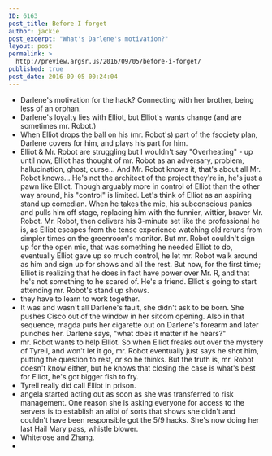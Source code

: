 ```yaml
---
ID: 6163
post_title: Before I forget
author: jackie
post_excerpt: "What's Darlene's motivation?"
layout: post
permalink: >
  http://preview.argsr.us/2016/09/05/before-i-forget/
published: true
post_date: 2016-09-05 00:24:04
---
```

<ul>
 	<li>Darlene's motivation for the hack? Connecting with her brother, being less of an orphan.</li>
 	<li>Darlene's loyalty lies with Elliot, but Elliot's wants change (and are sometimes mr. Robot.)</li>
 	<li>When Elliot drops the ball on his (mr. Robot's) part of the fsociety plan, Darlene covers for him, and plays his part for him.</li>
 	<li>Elliot &amp; Mr. Robot are struggling but I wouldn't say "Overheating" - up until now, Elliot has thought of mr. Robot as an adversary, problem, hallucination, ghost, curse... And Mr. Robot knows it, that's about all Mr. Robot knows... He's not the architect of the project they're in, he's just a pawn like Elliot. Though arguably more in control of Elliot than the other way around, his "control" is limited. Let's think of Elliot as an aspiring stand up comedian. When he takes the mic, his subconscious panics and pulls him off stage, replacing him with the funnier, wittier, braver Mr. Robot. Mr. Robot, then delivers his 3-minute set like the professional he is, as Elliot escapes from the tense experience watching old reruns from simpler times on the greenroom's monitor. But mr. Robot couldn't sign up for the open mic, that was something he needed Elliot to do, eventually Elliot gave up so much control, he let mr. Robot walk around as him and sign up for shows and all the rest. But now, for the first time; Elliot is realizing that he does in fact have power over Mr. R, and that he's not something to he scared of. He's a friend. Elliot's going to start attending mr. Robot's stand up shows.</li>
 	<li>they have to learn to work together.</li>
 	<li>It was and wasn't all Darlene's fault, she didn't ask to be born. She pushes Cisco out of the window in her sitcom opening. Also in that sequence, magda puts her cigarette out on Darlene's forearm and later punches her. Darlene says, "what does it matter if he hears?"</li>
 	<li>mr. Robot wants to help Elliot. So when Elliot freaks out over the mystery of Tyrell, and won't let it go, mr. Robot eventually just says he shot him, putting the question to rest, or so he thinks. But the truth is, mr. Robot doesn't know either, but he knows that closing the case is what's best for Elliot, he's got bigger fish to fry.</li>
 	<li>Tyrell really did call Elliot in prison.</li>
 	<li>angela started acting out as soon as she was transferred to risk management. One reason she is asking everyone for access to the servers is to establish an alibi of sorts that shows she didn't and couldn't have been responsible got the 5/9 hacks. She's now doing her last Hail Mary pass, whistle blower.</li>
 	<li>Whiterose and Zhang.</li>
 	<li></li>
</ul>
&nbsp;

&nbsp;